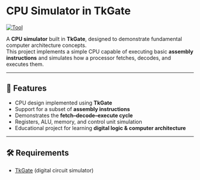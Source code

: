 # CPU Simulator in TkGate

[![Tool](https://img.shields.io/badge/Simulator-TkGate-orange.svg)](http://www.tkgate.org/)

A **CPU simulator** built in **TkGate**, designed to demonstrate fundamental computer architecture concepts.  
This project implements a simple CPU capable of executing basic **assembly instructions** and simulates how a processor fetches, decodes, and executes them.

---

## 📌 Features
- CPU design implemented using **TkGate**
- Support for a subset of **assembly instructions**
- Demonstrates the **fetch–decode–execute cycle**
- Registers, ALU, memory, and control unit simulation
- Educational project for learning **digital logic & computer architecture**

---

## 🛠️ Requirements
- [TkGate](http://www.tkgate.org/) (digital circuit simulator)  

